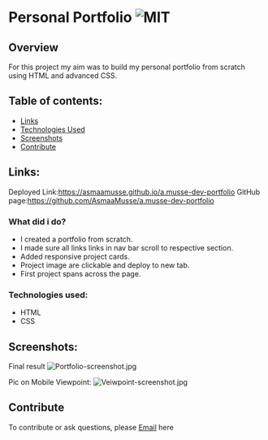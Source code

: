 # Personal Portfolio ![MIT](https://img.shields.io/static/v1?label=MIT&message=License&color=orange)

## Overview

For this project my aim was to build my personal portfolio from scratch using HTML and advanced CSS.

## Table of contents:
- [Links](#links)
- [Technologies Used](#technologies-used)
- [Screenshots](#screenshots)
- [Contribute](#contribute)

## Links:
Deployed Link:https://asmaamusse.github.io/a.musse-dev-portfolio
GitHub page:https://github.com/AsmaaMusse/a.musse-dev-portfolio

### What did i do?

- I created a portfolio from scratch.
- I made sure all links links in nav bar scroll to respective section.
- Added responsive project cards.
- Project image are clickable and deploy to new tab.
- First project spans across the page.

### Technologies used:

- HTML
- CSS

## Screenshots:

 Final result
 ![Portfolio-screenshot.jpg](./assests/images/Portfolio-screenshot.jpg)

 Pic on Mobile Viewpoint:
 ![Veiwpoint-screenshot.jpg](./assests/images/Veiwpoint.portfolio.jpg)

## Contribute

To contribute or ask questions, please <a href="https://mail.google.com/mail/u/0/?tf=cm&to=asmaamusse03@gmail.com&cc&bcc&su&body&fs=1">Email</a> here

